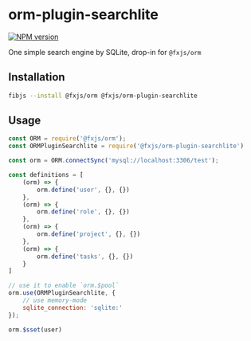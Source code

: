 
# orm-plugin-searchlite

[![NPM version](https://img.shields.io/npm/v/@fxjs/orm-plugin-searchlite.svg)](https://www.npmjs.org/package/@fxjs/orm-plugin-searchlite)

One simple search engine by SQLite, drop-in for `@fxjs/orm`

## Installation

```bash
fibjs --install @fxjs/orm @fxjs/orm-plugin-searchlite
```

## Usage

```javascript
const ORM = require('@fxjs/orm');
const ORMPluginSearchlite = require('@fxjs/orm-plugin-searchlite')

const orm = ORM.connectSync('mysql://localhost:3306/test');

const definitions = [
    (orm) => {
        orm.define('user', {}, {})
    },
    (orm) => {
        orm.define('role', {}, {})
    },
    (orm) => {
        orm.define('project', {}, {})
    },
    (orm) => {
        orm.define('tasks', {}, {})
    }
]

// use it to enable `orm.$pool`
orm.use(ORMPluginSearchlite, {
    // use memory-mode
    sqlite_connection: 'sqlite:'
});

orm.$sset(user)
```